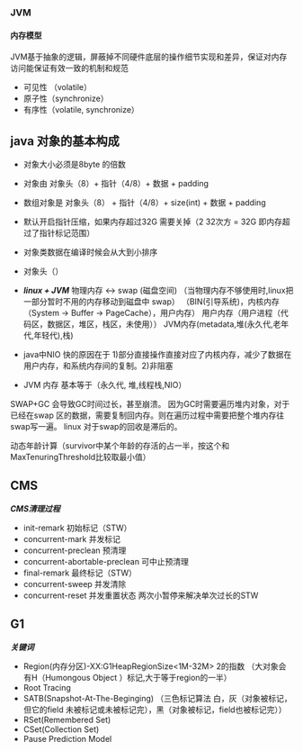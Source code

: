 ### JVM 
#### 内存模型

JVM基于抽象的逻辑，屏蔽掉不同硬件底层的操作细节实现和差异，保证对内存访问能保证有效一致的机制和规范

* 可见性 （volatile）
* 原子性（synchronize）
* 有序性（volatile, synchronize）

## java 对象的基本构成

* 对象大小必须是8byte 的倍数 
* 对象由 对象头（8）+ 指针（4/8）+ 数据 + padding 
* 数组对象是 对象头（8） + 指针（4/8）+ size(int) + 数据 + padding 
* 默认开启指针压缩，如果内存超过32G 需要关掉（2 32次方 = 32G 即内存超过了指针标记范围）
* 对象类数据在编译时候会从大到小排序
* 对象头（）
* ***linux + JVM*** 
 物理内存  <->  swap (磁盘空间) （当物理内存不够使用时,linux把一部分暂时不用的内存移动到磁盘中 swap）
（BIN(引导系统)，内核内存（System -> Buffer -> PageCache），用户内存）
 用户内存（用户进程（代码区，数据区，堆区，栈区，未使用））
 JVM内存(metadata,堆(永久代,老年代,年轻代),栈)

* java中NIO 快的原因在于 1)部分直接操作直接对应了内核内存，减少了数据在用户内存，和系统内存间的复制。2)非阻塞
* JVM 内存 基本等于（永久代, 堆,线程栈,NIO）  

 SWAP+GC 会导致GC时间过长，甚至崩溃。
 因为GC时需要遍历堆内对象，对于已经在swap 区的数据，需要复制回内存。则在遍历过程中需要把整个堆内存往swap写一遍。
 linux 对于swap的回收是滞后的。

 动态年龄计算（survivor中某个年龄的存活的占一半，按这个和MaxTenuringThreshold比较取最小值）


## CMS
***CMS清理过程***
* init-remark  初始标记（STW）
* concurrent-mark 并发标记
* concurrent-preclean 预清理
* concurrent-abortable-preclean 可中止预清理
* final-remark 最终标记（STW）
* concurrent-sweep 并发清除
* concurrent-reset 并发重置状态
两次小暂停来解决单次过长的STW

## G1
***关键词***
* Region(内存分区)-XX:G1HeapRegionSize<1M-32M> 2的指数
（大对象会有H（Humongous Object ）标记,大于等于region的一半）
* Root Tracing
* SATB(Snapshot-At-The-Beginging)
（三色标记算法 白，灰（对象被标记，但它的field 未被标记或未被标记完），黑（对象被标记，field也被标记完））
* RSet(Remembered Set)
* CSet(Collection Set)
* Pause Prediction Model
